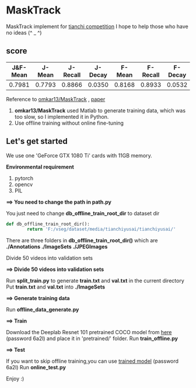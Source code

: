 # MaskTrack
MaskTrack implement for [tianchi competition](https://tianchi.aliyun.com/competition/entrance/531797/introduction)
I hope to help those who have no ideas (^ _ ^)

## **score**

| J&F-Mean | J-Mean | J-Recall | J-Decay | F-Mean | F-Recall | F-Decay |
|:--------:|:------:|:--------:|:-------:|:------:|:--------:|:-------:|
|   0.7981 |  0.7793|0.8866    |0.0350   |0.8168  |0.8933    |0.0532   |

Reference to [omkar13/MaskTrack](https://github.com/omkar13/MaskTrack) , [paper](https://arxiv.org/abs/1612.02646v1)
1. **omkar13/MaskTrack** used Matlab to generate training data, which was too slow, so I implemented it in Python.
2. Use offline training without online fine-tuning

## Let's get started
We use one 'GeForce GTX 1080 Ti' cards with 11GB memory.

**Environmental requirement**
1. pytorch
2. opencv
3. PIL

**==> You need to change the path in path.py**

You just need to change **db_offline_train_root_dir** to dataset dir
```python
def db_offline_train_root_dir():
        return 'F:/vseg/dataset/media/tianchiyusai/tianchiyusai/'
```
There are three folders in **db_offline_train_root_dir()** which are **./Annotations  ./ImageSets ./JPEGImages**

Divide 50 videos into validation sets

**==> Divide 50 videos into validation sets**

Run **split_train.py** to generate **train.txt** and **val.txt** in the current directory
Put **train.txt** and **val.txt** into **./ImageSets**

**==> Generate training data**

Run **offline_data_generate.py**

**==> Train**

Download the Deeplab Resnet 101 pretrained COCO model from [here](https://pan.baidu.com/s/1mZDDUqjHWn94MVHPFSeSrQ) (password 6a2l) and place it in 'pretrained/' folder.
Run **train_offline.py**

**==> Test**

If you want to skip offline training,you can use [trained model](https://pan.baidu.com/s/1mZDDUqjHWn94MVHPFSeSrQ) (password 6a2l)
Run **online_test.py**

Enjoy :)